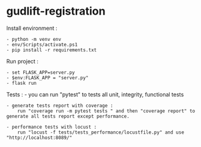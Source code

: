 # gudlift-registration

Install environment :

    - python -m venv env
    - env/Scripts/activate.ps1
    - pip install -r requirements.txt
    
Run project :
    
    - set FLASK_APP=server.py
    - $env:FLASK_APP = "server.py"
    - flask run
    
Tests :
    - you can run "pytest" to tests all unit, integrity, functional tests 
    
    - generate tests report with coverage :
        run "coverage run -m pytest tests " and then "coverage report" to generate all tests report except performance.
       
    - performance tests with locust :
        run "locust -f tests/tests_performance/locustfile.py" and use "http://localhost:8089/" 

           
